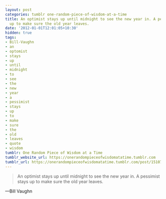 ```yaml
---
layout: post
categories: tumblr one-random-piece-of-wisdom-at-a-time
title: An optimist stays up until midnight to see the new year in. A pessimist stays
  up to make sure the old year leaves.
date: '2012-01-01T12:01:05+10:30'
hidden: true
tags:
- Bill-Vaughn
- an
- optomist
- stays
- up
- until
- midnight
- to
- see
- the
- new
- year
- a
- pessimist
- stays
- up
- to
- make
- sure
- the
- old
- leaves
- quote
- wisdom
tumblr: One Random Piece of Wisdom at a Time
tumblr_website_url: https://onerandompieceofwisdomatatime.tumblr.com
tumblr_url: https://onerandompieceofwisdomatatime.tumblr.com/post/15107477920/an-optimist-stays-up-until-midnight-to-see-the-new
---
```

> An optimist stays up until midnight to see the new year in. A pessimist stays up to make sure the old year leaves.

—Bill Vaughn

